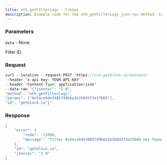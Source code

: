 ```yaml
---
title: eth_getFilterLogs - Cronos
description: Example code for the eth_getFilterLogs json-rpc method. Сomplete guide on how to use eth_getFilterLogs json-rpc in GetBlock.io Web3 documentation.
---
```


### Parameters


`data` - None

Filter ID.

### Request

``` java
curl --location --request POST 'https://cro.getblock.io/mainnet/' 
--header 'x-api-key: YOUR-API-KEY' 
--header 'Content-Type: application/json' 
--data-raw '{"jsonrpc": "2.0",
"method": "eth_getFilterLogs",
"params": ["0x5ace5de3985749b6a1b2b0d3f3e1fb69"],
"id": "getblock.io"}'
```

###  Response

``` java
{
    "error": {
        "code": -32000,
        "message": "filter 0x5ace5de3985749b6a1b2b0d3f3e1fb69 not found"
    },
    "id": "getblock.io",
    "jsonrpc": "2.0"
}
```


